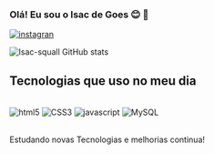 ### Olá! Eu sou o Isac de Goes 😊 👐

[![instagran](https://img.shields.io/badge/Instagram-E4405F?style=for-the-badge&logo=instagram&logoColor=white)](https://instagram.com/degoescavalheiro)

![Isac-squall GitHub stats](https://github-readme-stats.vercel.app/api?username=isac-squall&show_icons=true&theme=radical)


## Tecnologias que uso no meu dia

<div style="display: inline_block"><br/>
<img alt="html5" src="https://img.shields.io/badge/html5-E34F26?style=for-the-badge&logo=html5&logoColor=white" />
<img alt="CSS3" src="https://img.shields.io/badge/CSS3-1572B6?style=for-the-badge&logo=css3&logoColor=white" />
<img alt="javascript" src="https://img.shields.io/badge/JavaScript-F7DF1E?style=for-the-badge&logo=javascript&logoColor=black" />
<img alt="MySQL" src="https://img.shields.io/badge/MySQL-00000F?style=for-the-badge&logo=mysql&logoColor=white" />
</div><br/>

Estudando novas Tecnologias e melhorias continua!
